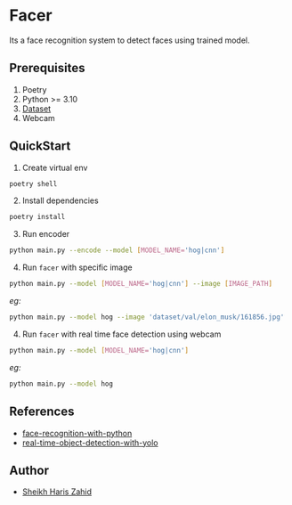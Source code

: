 # Facer

Its a face recognition system to detect faces using trained model.

## Prerequisites

1. Poetry
2. Python >= 3.10
3. [Dataset](https://www.kaggle.com/datasets/adg1822/7-celebrity-images)
4. Webcam

## QuickStart

1. Create virtual env

```bash
poetry shell
```

2. Install dependencies

```bash
poetry install
```

3. Run encoder

```bash
python main.py --encode --model [MODEL_NAME='hog|cnn']
```

4. Run `facer` with specific image

```bash
python main.py --model [MODEL_NAME='hog|cnn'] --image [IMAGE_PATH]
```

_eg:_

```bash
python main.py --model hog --image 'dataset/val/elon_musk/161856.jpg'
```

4. Run `facer` with real time face detection using webcam

```bash
python main.py --model [MODEL_NAME='hog|cnn']
```

_eg:_

```bash
python main.py --model hog
```

## References

- [face-recognition-with-python](https://realpython.com/face-recognition-with-python/#demo)
- [real-time-object-detection-with-yolo](https://dipankarmedh1.medium.com/real-time-object-detection-with-yolo-and-webcam-enhancing-your-computer-vision-skills-861b97c78993)

## Author

- [Sheikh Haris Zahid](https://github.com/sheikhharis50)
